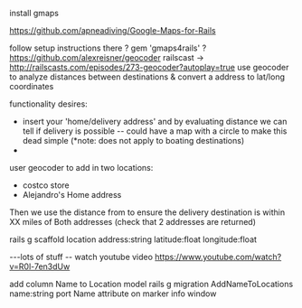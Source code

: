 install gmaps

https://github.com/apneadiving/Google-Maps-for-Rails

follow setup instructions there
? gem 'gmaps4rails'
? https://github.com/alexreisner/geocoder
railscast -> http://railscasts.com/episodes/273-geocoder?autoplay=true
  use geocoder to analyze distances between destinations & convert a address to lat/long coordinates

functionality desires:
- insert your 'home/delivery address' and by evaluating distance we can tell if delivery is possible
  -- could have a map with a circle to make this dead simple (*note: does not apply to boating destinations)
-

user geocoder to add in two locations:
  - costco store
  - Alejandro's Home address

  Then we use the distance from to ensure the delivery destination is within XX miles of Both addresses (check that 2 addresses are returned)


  rails g scaffold location address:string latitude:float longitude:float


  ---lots of stuff -- watch youtube video https://www.youtube.com/watch?v=R0l-7en3dUw

  add column Name to Location model
    rails g migration AddNameToLocations name:string
  port Name attribute on marker info window

